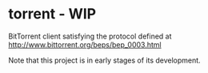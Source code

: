 # torrent - WIP

BitTorrent client satisfying the protocol defined at http://www.bittorrent.org/beps/bep_0003.html 

Note that this project is in early stages of its development.


